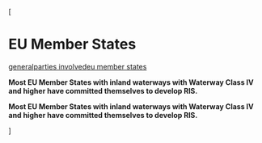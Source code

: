 [

# EU Member States

<a href="/general" style="text-transform:lowercase;">General</a><a href="/general/parties_involved" style="text-transform:lowercase;">Parties involved</a><a href="/general/parties_involved/eu_member_states" style="text-transform:lowercase;">EU Member States</a>  
  


__Most EU Member States with inland waterways with Waterway Class IV and higher have committed themselves to develop RIS.__

__Most EU Member States with inland waterways with Waterway Class IV and higher have committed themselves to develop RIS.__  
  
  
  
]